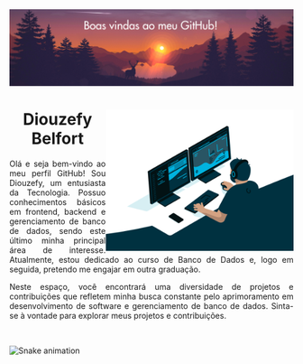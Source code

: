 <div>
  <img src="por-do-sol.png" >
</div>  
<div>
  <img align="right" height="250" alt="coding-time" src="code.gif">
  <h1 align="center">Diouzefy Belfort</h1>
 <p align="justify" >Olá e seja bem-vindo ao meu perfil GitHub! Sou Diouzefy, um entusiasta da Tecnologia. Possuo conhecimentos básicos em frontend, backend e gerenciamento de banco de dados, sendo este último minha principal área de interesse. Atualmente, estou dedicado ao curso de Banco de Dados e, logo em seguida, pretendo me engajar em outra graduação.</p>
<p align="justify" >Neste espaço, você encontrará uma diversidade de projetos e contribuições que refletem minha busca constante pelo aprimoramento em desenvolvimento de software e gerenciamento de banco de dados. Sinta-se à vontade para explorar meus projetos e contribuições.</p>
</div><br>

  
![Snake animation](https://github.com/LuigiGF/LuigiGF/blob/output/github-contribution-grid-snake.svg)




<!--
**diouzefybelfort/diouzefybelfort** is a ✨ _special_ ✨ repository because its `README.md` (this file) appears on your GitHub profile.

Here are some ideas to get you started:

- 🔭 I’m currently working on ...
- 🌱 I’m currently learning ...
- 👯 I’m looking to collaborate on ...
- 🤔 I’m looking for help with ...
- 💬 Ask me about ...
- 📫 How to reach me: ...
- 😄 Pronouns: ...
- ⚡ Fun fact: ...
-->
